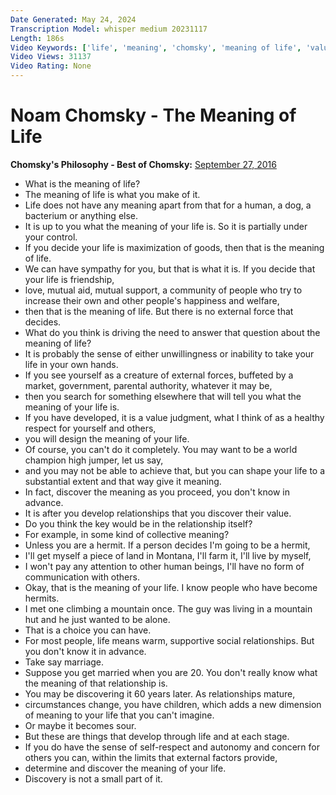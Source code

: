 ```yaml
---
Date Generated: May 24, 2024
Transcription Model: whisper medium 20231117
Length: 186s
Video Keywords: ['life', 'meaning', 'chomsky', 'meaning of life', 'values']
Video Views: 31137
Video Rating: None
---
```


# Noam Chomsky - The Meaning of Life
**Chomsky's Philosophy - Best of Chomsky:** [September 27, 2016](https://www.youtube.com/watch?v=9qvTvN1ni8c)
*  What is the meaning of life?
*  The meaning of life is what you make of it.
*  Life does not have any meaning apart from that for a human, a dog, a bacterium or anything else.
*  It is up to you what the meaning of your life is. So it is partially under your control.
*  If you decide your life is maximization of goods, then that is the meaning of life.
*  We can have sympathy for you, but that is what it is. If you decide that your life is friendship,
*  love, mutual aid, mutual support, a community of people who try to increase their own and other people's happiness and welfare,
*  then that is the meaning of life. But there is no external force that decides.
*  What do you think is driving the need to answer that question about the meaning of life?
*  It is probably the sense of either unwillingness or inability to take your life in your own hands.
*  If you see yourself as a creature of external forces, buffeted by a market, government, parental authority, whatever it may be,
*  then you search for something elsewhere that will tell you what the meaning of your life is.
*  If you have developed, it is a value judgment, what I think of as a healthy respect for yourself and others,
*  you will design the meaning of your life.
*  Of course, you can't do it completely. You may want to be a world champion high jumper, let us say,
*  and you may not be able to achieve that, but you can shape your life to a substantial extent and that way give it meaning.
*  In fact, discover the meaning as you proceed, you don't know in advance.
*  It is after you develop relationships that you discover their value.
*  Do you think the key would be in the relationship itself?
*  For example, in some kind of collective meaning?
*  Unless you are a hermit. If a person decides I'm going to be a hermit,
*  I'll get myself a piece of land in Montana, I'll farm it, I'll live by myself,
*  I won't pay any attention to other human beings, I'll have no form of communication with others.
*  Okay, that is the meaning of your life. I know people who have become hermits.
*  I met one climbing a mountain once. The guy was living in a mountain hut and he just wanted to be alone.
*  That is a choice you can have.
*  For most people, life means warm, supportive social relationships. But you don't know it in advance.
*  Take say marriage.
*  Suppose you get married when you are 20. You don't really know what the meaning of that relationship is.
*  You may be discovering it 60 years later. As relationships mature,
*  circumstances change, you have children, which adds a new dimension of meaning to your life that you can't imagine.
*  Or maybe it becomes sour.
*  But these are things that develop through life and at each stage.
*  If you do have the sense of self-respect and autonomy and concern for others you can, within the limits that external factors provide,
*  determine and discover the meaning of your life.
*  Discovery is not a small part of it.
